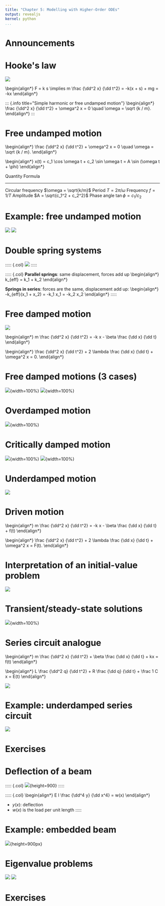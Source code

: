 ```yaml
---
title: "Chapter 5: Modelling with Higher-Order ODEs"
output: revealjs
kernel: python
...
```


# Announcements


# Hooke's law

![](/static/images/1685657021.png)

\begin{align*}
F = k s
\implies
m \frac {\dd^2 x} {\dd t^2} = -k(x + s) + mg = -kx
\end{align*}

::: {.info title="Simple harmonic or free undamped motion"}
\begin{align*}
\frac {\dd^2 x} {\dd t^2} + \omega^2 x = 0
\quad \omega = \sqrt {k / m}.
\end{align*}
:::

# Free undamped motion

\begin{align*}
\frac {\dd^2 x} {\dd t^2} + \omega^2 x = 0
\quad \omega = \sqrt {k / m}.
\end{align*}

\begin{align*}
x(t) = c_1 \cos \omega t + c_2 \sin \omega t = A \sin (\omega t + \phi)
\end{align*}

Quantity                      Formula
---------                     --------
Circular frequency            $\omega = \sqrt{k/m}$
Period                        $T = 2 \pi / \omega$
Frequency                     $f = 1/T$
Amplitude                     $A = \sqrt{c_1^2 + c_2^2}$
Phase angle                   $\tan \phi = c_1 / c_2$

# Example: free undamped motion

![](/static/images/1685657639.png)
![](/static/images/1685657653.png)

# Double spring systems

::::: {.col}
![](/static/images/1685657793.png)
:::::

::::: {.col}
**Parallel springs**: same displacement, forces add up
\begin{align*}
k_{eff} = k_1 + k_2
\end{align*}

**Springs in series**: forces are the same, displacement add up:
\begin{align*}
-k_{eff}(x_1 + x_2) = -k_1 x_1 = -k_2 x_2
\end{align*}
:::::

# Free damped motion

![](/static/images/1685658107.png)

\begin{align*}
m \frac {\dd^2 x} {\dd t^2} = -k x - \beta \frac {\dd x} {\dd t}
\end{align*}

\begin{align*}
\frac {\dd^2 x} {\dd t^2} + 2 \lambda \frac {\dd x} {\dd t} + \omega^2 x = 0.
\end{align*}

# Free damped motions (3 cases)

![](/static/images/1685658201.png){width=100%}
![](/static/images/1685658228.png){width=100%}

# Overdamped motion

![](/static/images/1685658383.png){width=100%}

# Critically damped motion

![](/static/images/1685658446.png){width=100%}
![](/static/images/1685658465.png){width=100%}

# Underdamped motion

![](/static/images/1685658509.png)

# Driven motion

\begin{align*}
m \frac {\dd^2 x} {\dd t^2} = -k x - \beta \frac {\dd x} {\dd t} + f(t)
\end{align*}

\begin{align*}
\frac {\dd^2 x} {\dd t^2} + 2 \lambda \frac {\dd x} {\dd t} + \omega^2 x = F(t).
\end{align*}

# Interpretation of an initial-value problem

![](/static/images/1685658969.png)

# Transient/steady-state solutions

![](/static/images/1685659056.png){width=100%}

# Series circuit analogue

\begin{align*}
m \frac {\dd^2 x} {\dd t^2} + \beta \frac {\dd x} {\dd t} + kx = f(t)
\end{align*}

\begin{align*}
L \frac {\dd^2 q} {\dd t^2} + R \frac {\dd q} {\dd t} + \frac 1 C x = E(t)
\end{align*}

![](/static/images/1685659237.png)

# Example: underdamped series circuit

![](/static/images/1685659324.png)

# Exercises

<pdf-reader src="/static/documents/zill-5.1.pdf" width="100%" height="900" />

# Deflection of a beam

::::: {.col}
![](/static/images/1685660311.png){height=900}
:::::


::::: {.col}
\begin{align*}
E I \frac {\dd^4 y} {\dd x^4} = w(x)
\end{align*}

- $y(x)$: deflection
- $w(x)$ is the load per unit length
:::::

# Example: embedded beam

![](/static/images/1685660421.png){height=900px}

# Eigenvalue problems

![](/static/images/1685660617.png)
![](/static/images/1685660636.png)

# Exercises

<pdf-reader src="/static/documents/zill-5.2.pdf" width="100%" height="900" />
